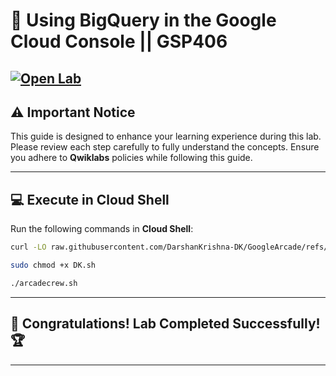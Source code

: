 # 🚀 **Using BigQuery in the Google Cloud Console || GSP406**  
[![Open Lab](https://img.shields.io/badge/Open-Lab-brown?style=for-the-badge&logo=google-cloud&logoColor=blue)](https://www.cloudskillsboost.google/focuses/3616?parent=catalog) 
---

## ⚠️ **Important Notice**  
This guide is designed to enhance your learning experience during this lab. Please review each step carefully to fully understand the concepts. Ensure you adhere to **Qwiklabs** policies while following this guide.  

---

## 💻 **Execute in Cloud Shell**  
Run the following commands in **Cloud Shell**:  
```bash
curl -LO raw.githubusercontent.com/DarshanKrishna-DK/GoogleArcade/refs/heads/main/Using%20BigQuery%20in%20the%20Google%20Cloud%20Console/DK.sh

sudo chmod +x DK.sh

./arcadecrew.sh
```  
---

## 🎉 **Congratulations! Lab Completed Successfully!** 🏆  

---